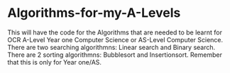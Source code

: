 # Algorithms-for-my-A-Levels
This will have the code for the Algorithms that are needed to be learnt for OCR A-Level Year one Computer Science or AS-Level Computer Science.
There are two searching algorithmns: Linear search and Binary search.
There are 2 sorting algorithmns: Bubblesort and Insertionsort.
Remember that this is only for Year one/AS.
